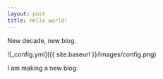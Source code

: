 ```yaml
---
layout: post
title: Hello world!
---
```


New decade, new blog.

![_config.yml]({{ site.baseurl }}/images/config.png)

I am making a new blog.